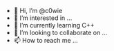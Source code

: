 - 👋 Hi, I’m @c0wie
- 👀 I’m interested in ...
- 🌱 I’m currently learning C++
- 💞️ I’m looking to collaborate on ...
- 📫 How to reach me ...

<!---
c0wie/c0wie is a ✨ special ✨ repository because its `README.md` (this file) appears on your GitHub profile.
You can click the Preview link to take a look at your changes.
--->
